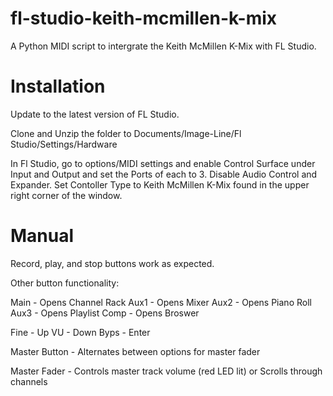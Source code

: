 # fl-studio-keith-mcmillen-k-mix
 A Python MIDI script to intergrate the Keith McMillen K-Mix with FL Studio.


# Installation 

Update to the latest version of FL Studio.

Clone and Unzip the folder to Documents/Image-Line/Fl Studio/Settings/Hardware

 In Fl Studio, go to options/MIDI settings and enable Control Surface under Input and Output and set the Ports of each to 3. Disable Audio Control and Expander. Set Contoller Type to Keith McMillen K-Mix found in the upper right corner of the window. 

# Manual

Record, play, and stop buttons work as expected.

Other button functionality:

Main - Opens Channel Rack
Aux1 - Opens Mixer
Aux2 - Opens Piano Roll
Aux3 - Opens Playlist
Comp - Opens Broswer

Fine - Up
VU - Down
Byps - Enter

Master Button - Alternates between options for master fader

Master Fader - Controls master track volume (red LED lit) or 
               Scrolls through channels




